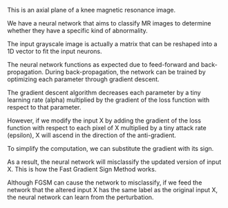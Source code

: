This is an axial plane of a knee magnetic resonance image. 

We have a neural network that aims to classify MR images to determine whether they have a specific kind of abnormality.

The input grayscale image is actually a matrix that can be reshaped into a 1D vector to fit the input neurons.

The neural network functions as expected due to feed-forward and back-propagation. During back-propagation, the network can be trained by optimizing each parameter through gradient descent.

The gradient descent algorithm decreases each parameter by a tiny learning rate (alpha) multiplied by the gradient of the loss function with respect to that parameter. 

However, if we modify the input X by adding the gradient of the loss function with respect to each pixel of X multiplied by a tiny attack rate (epsilon), X will ascend in the direction of the anti-gradient.

To simplify the computation, we can substitute the gradient with its sign.

As a result, the neural network will misclassify the updated version of input X. This is how the Fast Gradient Sign Method works.

Although FGSM can cause the network to misclassify, if we feed the network that the altered input X has the same label as the original input X, the neural network can learn from the perturbation.